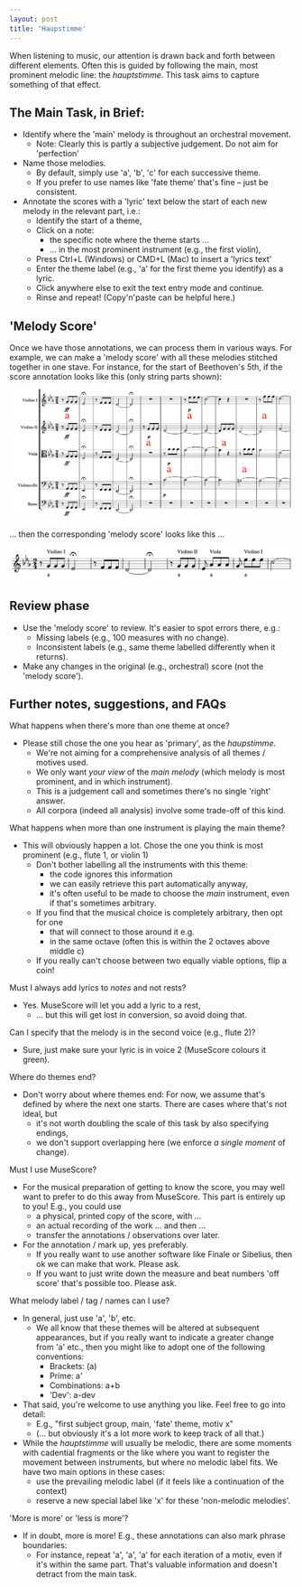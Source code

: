 ```yaml
---
layout: post
title: 'Haupstimme'
---
```


When listening to music, our attention is drawn back and forth between different elements.
Often this is guided by following the main, most prominent melodic line: the _hauptstimme_.
This task aims to capture something of that effect.

## The Main Task, in Brief:

- Identify where the 'main' melody is throughout an orchestral movement.
  - Note: Clearly this is partly a subjective judgement. Do not aim for 'perfection'
- Name those melodies.
  - By default, simply use 'a', 'b', 'c' for each successive theme.
  - If you prefer to use names like 'fate theme' that's fine – just be consistent.
- Annotate the scores with a 'lyric' text below the start of each new melody in the relevant part, i.e.:
  - Identify the start of a theme,
  - Click on a note:
    - the specific note where the theme starts …
    - … in the most prominent instrument (e.g., the first violin),
  - Press Ctrl+L (Windows) or CMD+L (Mac) to insert a 'lyrics text'
  - Enter the theme label (e.g., 'a' for the first theme you identify) as a lyric.
  - Click anywhere else to exit the text entry mode and continue.
  - Rinse and repeat! (Copy'n'paste can be helpful here.)

## 'Melody Score'

Once we have those annotations, we can process them in various ways.
For example, we can make a 'melody score' with all these melodies stitched together in one stave.
For instance, for the start of Beethoven's 5th, 
if the score annotation looks like this (only string parts shown):

<div class="image-collection">
  <a href="https://imslp.org/wiki/Symphony_No.5,_Op.67_(Beethoven,_Ludwig_van)">
    <img src="/images/5-i.png" alt="5-i">
  </a>
</div>

... then the corresponding 'melody score' looks like this ...

<div class="image-collection">
  <a href="https://imslp.org/wiki/Symphony_No.5,_Op.67_(Beethoven,_Ludwig_van)">
    <img src="/images/5-i_Melody_Score.png" alt="5-i_Melody_Score">
  </a>
</div>

## Review phase

- Use the 'melody score' to review. It's easier to spot errors there, e.g.:
  - Missing labels (e.g., 100 measures with no change).
  - Inconsistent labels (e.g., same theme labelled differently when it returns).
- Make any changes in the original (e.g., orchestral) score (not the 'melody score').

## Further notes, suggestions, and FAQs

What happens when there's more than one theme at once?

- Please still chose the one you hear as 'primary', as the _haupstimme_.
  - We're not aiming for a comprehensive analysis of all themes / motives used.
  - We only want _your view_ of the _main melody_ (which melody is most prominent, and in which instrument).
  - This is a judgement call and sometimes there's no single 'right' answer.
  - All corpora (indeed all analysis) involve some trade-off of this kind.

What happens when more than one instrument is playing the main theme?

- This will obviously happen a lot. Chose the one you think is most prominent (e.g., flute 1, or violin 1)
  - Don't bother labelling all the instruments with this theme:
    - the code ignores this information
    - we can easily retrieve this part automatically anyway,
    - it's often useful to be made to choose the _main_ instrument, even if that's sometimes arbitrary.
  - If you find that the musical choice is completely arbitrary, then opt for one
    - that will connect to those around it e.g.
    - in the same octave (often this is within the 2 octaves above middle c)
  - If you really can't choose between two equally viable options, flip a coin!

Must I always add lyrics to _notes_ and not rests?

- Yes. MuseScore will let you add a lyric to a rest,
  - … but this will get lost in conversion, so avoid doing that.

Can I specify that the melody is in the second voice (e.g., flute 2)?

- Sure, just make sure your lyric is in voice 2 (MuseScore colours it green).

Where do themes end?

- Don't worry about where themes end: For now, we assume that's defined by where the next one starts. There are cases where that's not ideal, but
  - it's not worth doubling the scale of this task by also specifying endings,
  - we don't support overlapping here (we enforce _a single moment_ of change).

Must I use MuseScore?

- For the musical preparation of getting to know the score, you may well want to prefer to do this away from MuseScore. This part is entirely up to you! E.g., you could use
  - a physical, printed copy of the score, with …
  - an actual recording of the work … and then …
  - transfer the annotations / observations over later.
- For the annotation / mark up, yes preferably.
  - If you really want to use another software like Finale or Sibelius, then ok we can make that work. Please ask.
  - If you want to just write down the measure and beat numbers 'off score' that's possible too. Please ask.

What melody label / tag / names can I use?

- In general, just use 'a', 'b', etc.
  - We all know that these themes will be altered at subsequent appearances, but if you really want to indicate a greater change from 'a' etc., then you might like to adopt one of the following conventions:
    - Brackets: (a)
    - Prime: a'
    - Combinations: a+b
    - 'Dev': a-dev
- That said, you're welcome to use anything you like. Feel free to go into detail:
  - E.g., "first subject group, main, 'fate' theme, motiv x"
  - (… but obviously it's a lot more work to keep track of all that.)
- While the _hauptstimme_ will usually be melodic, there are some moments with cadential fragments or the like where you want to register the movement between instruments, but where no melodic label fits. We have two main options in these cases:
  - use the prevailing melodic label (if it feels like a continuation of the context)
  - reserve a new special label like 'x' for these 'non-melodic melodies'.

'More is more' or 'less is more'?

- If in doubt, more is more! E.g., these annotations can also mark phrase boundaries:
  - For instance, repeat 'a', 'a', 'a' for each iteration of a motiv, even if it's within the same part. That's valuable information and doesn't detract from the main task.


